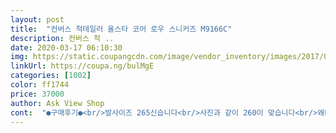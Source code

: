 ```yaml
---
layout: post 
title:  "컨버스 척테일러 올스타 코어 로우 스니커즈 M9166C" 
description: 컨버스 척 ..
date: 2020-03-17 06:10:30 
img: https://static.coupangcdn.com/image/vendor_inventory/images/2017/08/11/21/5/4e31ced2-f5b8-424b-b7f5-e1c4669b34ee.jpg 
linkUrl: https://coupa.ng/bulMgE 
categories: [1002] 
color: ff1744 
price: 37000 
author: Ask View Shop 
cont:  "●구매후기●<br/>발사이즈 265신습니다<br/>사진과 같이 260이 맞습니다<br/>왜냐면... <br/>.<br/>.<br/>2월 13일에 주문해서 3월 4일에 받았거든요... <br/><br/>정말 거의 받는데 눈물이 고이더라구요... <br/>.<br/>.<br/><br/>좋음 사이즈 맞고 제칫수로 사시는게 발볼넓은분은 좋음<br/>포장상태 및 신발상태 참고하세요<br/>해외배송상품이라 그래도 10일 정도야^^했는데 3월이 지나니까 진짜... <br/>.<br/>나 내년에 받는거 아니야? 이랬는데... <br/>그래도 와서 너무 좋더라구요... <br/>.<br/>240신는데 다른 후기에서 5~10줄여서 사이즈 시키라길래 230은 발볼도 그렇고 혹시나 너무 작아서 발 아플까봐 그냥 235시켰는데 앞 코에 여분이 남긴 하지만 신발끈 묶으니까 정말 딱 맞고 헐벗겨 지지도 않더라구요.<br/> 딱 제 신발^^^^제껍니다^^^^<br/>" 
---
```

